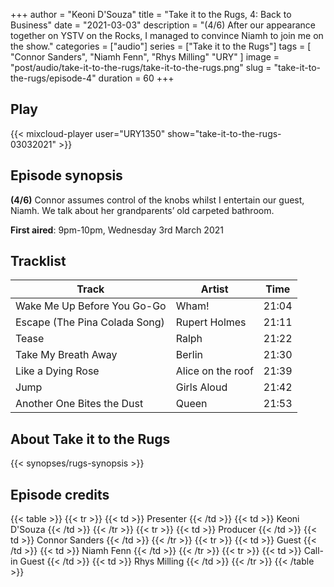 +++
author = "Keoni D'Souza"
title = "Take it to the Rugs, 4: Back to Business"
date = "2021-03-03"
description = "(4/6) After our appearance together on YSTV on the Rocks, I managed to convince Niamh to join me on the show."
categories = ["audio"]
series = ["Take it to the Rugs"]
tags = [
    "Connor Sanders",
    "Niamh Fenn",
    "Rhys Milling"
    "URY"
]
image = "post/audio/take-it-to-the-rugs/take-it-to-the-rugs.png"
slug = "take-it-to-the-rugs/episode-4"
duration = 60
+++

## Play

{{< mixcloud-player user="URY1350" show="take-it-to-the-rugs-03032021" >}}

## Episode synopsis

**(4/6)** Connor assumes control of the knobs whilst I entertain our guest, Niamh. We talk about her grandparents’ old carpeted bathroom.

**First aired**: 9pm-10pm, Wednesday 3rd March 2021

## Tracklist

| Track | Artist | Time |
| --- | --- | --- |
| Wake Me Up Before You Go-Go | Wham! | 21:04 |
| Escape (The Pina Colada Song) | Rupert Holmes | 21:11 |
| Tease	| Ralph | 21:22 |
| Take My Breath Away | Berlin | 21:30 |
| Like a Dying Rose | Alice on the roof | 21:39 |
| Jump | Girls Aloud | 21:42 |
| Another One Bites the Dust | Queen | 21:53 |

## About Take it to the Rugs

{{< synopses/rugs-synopsis >}}

## Episode credits

{{< table >}}
    {{< tr >}}
        {{< td >}}
            Presenter
        {{< /td >}}
        {{< td >}}
            Keoni D'Souza
        {{< /td >}}
    {{< /tr >}}
    {{< tr >}}
        {{< td >}}
            Producer
        {{< /td >}}
        {{< td >}}
            Connor Sanders
        {{< /td >}}
    {{< /tr >}}
    {{< tr >}}
        {{< td >}}
            Guest
        {{< /td >}}
        {{< td >}}
            Niamh Fenn
        {{< /td >}}
    {{< /tr >}}
    {{< tr >}}
        {{< td >}}
            Call-in Guest
        {{< /td >}}
        {{< td >}}
            Rhys Milling
        {{< /td >}}
    {{< /tr >}}
{{< /table >}}